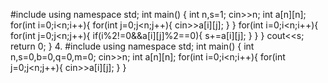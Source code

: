 #include <iostream>
using namespace std;
int main() {
    int n,s=1;
    cin>>n;
    int a[n][n];
    for(int i=0;i<n;i++){
        for(int j=0;j<n;j++){
            cin>>a[i][j];
        }
    }
    for(int i=0;i<n;i++){
        for(int j=0;j<n;j++){
            if(i%2!=0&&a[i][j]%2==0){
               s+=a[i][j];
            }
        }
    }
    cout<<s;
    return 0;
}
4.
#include <iostream>
using namespace std;
int main() {
    int n,s=0,b=0,q=0,m=0;
    cin>>n;
    int a[n][n];
    for(int i=0;i<n;i++){
        for(int j=0;j<n;j++){
            cin>>a[i][j];
        }
    }
